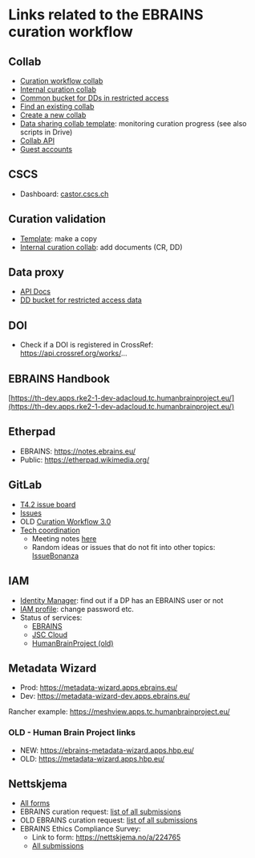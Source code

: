 # Links related to the EBRAINS curation workflow

## Collab

 - [Curation workflow collab](https://wiki.ebrains.eu/bin/view/Collabs/curation-workflow)
 - [Internal curation collab](https://wiki.ebrains.eu/bin/view/Collabs/hbp-data-curation)
 - [Common bucket for DDs in restricted access](https://data-proxy.ebrains.eu/data-descriptors-common)
 - [Find an existing collab](https://wiki.ebrains.eu/bin/view/Collabs)
 - [Create a new collab](https://wiki.ebrains.eu/bin/view/Collabs?clbaction=create)
 - [Data sharing collab template](https://wiki.ebrains.eu/bin/view/Collabs/data-sharing-collab-template/): monitoring curation progress (see also scripts in Drive)
 - [Collab API](https://wiki.ebrains.eu/bin/view/Collabs/the-collaboratory/Documentation%20Wiki/API/)
 - [Guest accounts](https://wiki.ebrains.eu/bin/view/Collabs/the-collaboratory/Documentation%20IAM/FAQ/Guest%20Accounts/)

## CSCS

 - Dashboard: [castor.cscs.ch](https://castor.cscs.ch/)

## Curation validation

 - [Template](https://docs.google.com/document/d/1bCQyJEJ3uusgaJPYw5vjnTUQkPtQwnX6YLLA62Rcotk/edit): make a copy
 - [Internal curation collab](https://drive.ebrains.eu/library/47995dbc-f576-4008-a76c-eefbfd818529/HBP%20Data%20Curation%20-%20Internal/CW3.0%20Dataset%20specific%20documents): add documents (CR, DD)

## Data proxy

 - [API Docs](https://data-proxy.ebrains.eu/api/docs)
 - [DD bucket for restricted access data](https://data-proxy.ebrains.eu/data-descriptors-common)

## DOI

 - Check if a DOI is registered in CrossRef: https://api.crossref.org/works/...

## EBRAINS Handbook

[https://th-dev.apps.rke2-1-dev-adacloud.tc.humanbrainproject.eu/](https://th-dev.apps.rke2-1-dev-adacloud.tc.humanbrainproject.eu/)

## Etherpad

 - EBRAINS: https://notes.ebrains.eu/
 - Public: https://etherpad.wikimedia.org/

## GitLab

 - [T4.2 issue board](https://kanban.ebrains.eu/curators/ebrains-curation-team/-/boards/59)
 - [Issues](https://kanban.ebrains.eu/curators/ebrains-curation-team/-/issues)
 - OLD [Curation Workflow 3.0](https://kanban.ebrains.eu/curators/ebrains-curation-team/-/wikis/1.-Curation-workflow-3.0)
 - [Tech coordination](https://gitlab.ebrains.eu/ri/tech-hub)
   - Meeting notes [here](https://gitlab.ebrains.eu/ri/tech-hub/coordination/meetings/-/wikis/Home/Technical-Coordination)
   - Random ideas or issues that do not fit into other topics: [IssueBonanza](https://gitlab.ebrains.eu/ri/tech-hub/issue-bonanza/-/issues)

## IAM

 - [Identity Manager](https://wiki.ebrains.eu/bin/view/Identity/#/users/): find out if a DP has an EBRAINS user or not
 - [IAM profile](https://iam.ebrains.eu/auth/realms/hbp/account/): change password etc.
 - Status of services:
   - [EBRAINS](https://status.ebrains.eu/status/all/)
   - [JSC Cloud](https://status.jsc.fz-juelich.de/services/44)
   - [HumanBrainProject (old)](https://status.humanbrainproject.eu/)

## Metadata Wizard

 - Prod: https://metadata-wizard.apps.ebrains.eu/
 - Dev: https://metadata-wizard-dev.apps.ebrains.eu/

Rancher example: https://meshview.apps.tc.humanbrainproject.eu/

### OLD - Human Brain Project links
 - NEW: https://ebrains-metadata-wizard.apps.hbp.eu/
 - OLD: https://metadata-wizard.apps.hbp.eu/

## Nettskjema

 - [All forms](https://nettskjema.no/user/form)
 - EBRAINS curation request: [list of all submissions](https://nettskjema.no/user/form/386195/submission)
 - OLD EBRAINS curation request: [list of all submissions](https://nettskjema.no/user/form/submission/list.html?id=104328)
 - EBRAINS Ethics Compliance Survey:
   - Link to form: https://nettskjema.no/a/224765
   - [All submissions](https://nettskjema.no/user/form/submission/list.html?id=224765)
